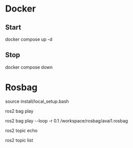 # Docker


## Start
docker compose up -d

## Stop
docker compose down

# Rosbag

source install/local_setup.bash

ros2 bag play

ros2 bag play --loop -r 0.1 /workspace/rosbag/avai1.rosbag

ros2 topic echo

ros2 topic list
